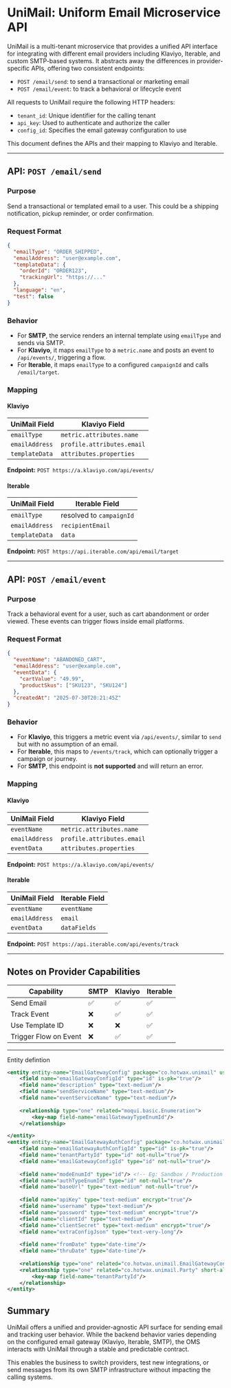 # UniMail: Uniform Email Microservice API

UniMail is a multi-tenant microservice that provides a unified API interface for integrating with different email providers including Klaviyo, Iterable, and custom SMTP-based systems. It abstracts away the differences in provider-specific APIs, offering two consistent endpoints:

- `POST /email/send`: to send a transactional or marketing email
- `POST /email/event`: to track a behavioral or lifecycle event

All requests to UniMail require the following HTTP headers:

- `tenant_id`: Unique identifier for the calling tenant
- `api_key`: Used to authenticate and authorize the caller
- `config_id`: Specifies the email gateway configuration to use

This document defines the APIs and their mapping to Klaviyo and Iterable.

---

## API: `POST /email/send`

### Purpose
Send a transactional or templated email to a user. This could be a shipping notification, pickup reminder, or order confirmation.

### Request Format
```json
{
  "emailType": "ORDER_SHIPPED",
  "emailAddress": "user@example.com",
  "templateData": {
    "orderId": "ORDER123",
    "trackingUrl": "https://..."
  },
  "language": "en",
  "test": false
}
```

### Behavior
- For **SMTP**, the service renders an internal template using `emailType` and sends via SMTP.
- For **Klaviyo**, it maps `emailType` to a `metric.name` and posts an event to `/api/events/`, triggering a flow.
- For **Iterable**, it maps `emailType` to a configured `campaignId` and calls `/email/target`.

### Mapping
#### Klaviyo
| UniMail Field         | Klaviyo Field                        |
|----------------------|--------------------------------------|
| `emailType`          | `metric.attributes.name`             |
| `emailAddress`       | `profile.attributes.email`           |
| `templateData`       | `attributes.properties`              |

**Endpoint:** `POST https://a.klaviyo.com/api/events/`

#### Iterable
| UniMail Field         | Iterable Field                       |
|----------------------|--------------------------------------|
| `emailType`          | resolved to `campaignId`             |
| `emailAddress`       | `recipientEmail`                     |
| `templateData`       | `data`                               |

**Endpoint:** `POST https://api.iterable.com/api/email/target`

---

## API: `POST /email/event`

### Purpose
Track a behavioral event for a user, such as cart abandonment or order viewed. These events can trigger flows inside email platforms.

### Request Format
```json
{
  "eventName": "ABANDONED_CART",
  "emailAddress": "user@example.com",
  "eventData": {
    "cartValue": "49.99",
    "productSkus": ["SKU123", "SKU124"]
  },
  "createdAt": "2025-07-30T20:21:45Z"
}
```

### Behavior
- For **Klaviyo**, this triggers a metric event via `/api/events/`, similar to `send` but with no assumption of an email.
- For **Iterable**, this maps to `/events/track`, which can optionally trigger a campaign or journey.
- For **SMTP**, this endpoint is **not supported** and will return an error.

### Mapping
#### Klaviyo
| UniMail Field         | Klaviyo Field                        |
|----------------------|--------------------------------------|
| `eventName`          | `metric.attributes.name`             |
| `emailAddress`       | `profile.attributes.email`           |
| `eventData`          | `attributes.properties`              |

**Endpoint:** `POST https://a.klaviyo.com/api/events/`

#### Iterable
| UniMail Field         | Iterable Field                       |
|----------------------|--------------------------------------|
| `eventName`          | `eventName`                          |
| `emailAddress`       | `email`                              |
| `eventData`          | `dataFields`                         |

**Endpoint:** `POST https://api.iterable.com/api/events/track`

---

## Notes on Provider Capabilities

| Capability            | SMTP  | Klaviyo | Iterable |
|-----------------------|-------|---------|----------|
| Send Email            | ✅    | ✅      | ✅       |
| Track Event           | ❌    | ✅      | ✅       |
| Use Template ID       | ❌    | ❌      | ✅       |
| Trigger Flow on Event | ❌    | ✅      | ✅       |

---

Entity defintion 

```xml
<entity entity-name="EmailGatewayConfig" package="co.hotwax.unimail" use="configuration" cache="true">
    <field name="emailGatewayConfigId" type="id" is-pk="true"/>
    <field name="description" type="text-medium"/>
    <field name="sendServiceName" type="text-medium"/>
    <field name="eventServiceName" type="text-medium"/>
    
    <relationship type="one" related="moqui.basic.Enumeration">
        <key-map field-name="emailGatewayTypeEnumId"/>
    </relationship>

</entity>
<entity entity-name="EmailGatewayAuthConfig" package="co.hotwax.unimail" use="configuration" cache="true">
    <field name="emailGatewayAuthConfigId" type="id" is-pk="true"/>
    <field name="tenantPartyId" type="id" not-null="true"/>
    <field name="emailGatewayConfigId" type="id" not-null="true"/>
    
    <field name="modeEnumId" type="id"/> <!-- Eg: Sandbox / Production -->
    <field name="authTypeEnumId" type="id" not-null="true"/>
    <field name="baseUrl" type="text-medium" not-null="true"/>
    
    <field name="apiKey" type="text-medium" encrypt="true"/>
    <field name="username" type="text-medium"/>
    <field name="password" type="text-medium" encrypt="true"/>
    <field name="clientId" type="text-medium"/>
    <field name="clientSecret" type="text-medium" encrypt="true"/>
    <field name="extraConfigJson" type="text-very-long"/>
    
    <field name="fromDate" type="date-time"/>
    <field name="thruDate" type="date-time"/>
    
    <relationship type="one" related="co.hotwax.unimail.EmailGatewayConfig"/>
    <relationship type="one" related="co.hotwax.unimail.Party" short-alias="tenant">
        <key-map field-name="tenantPartyId"/>
    </relationship>
</entity>

```

## Summary
UniMail offers a unified and provider-agnostic API surface for sending email and tracking user behavior. While the backend behavior varies depending on the configured email gateway (Klaviyo, Iterable, SMTP), the OMS interacts with UniMail through a stable and predictable contract.

This enables the business to switch providers, test new integrations, or send messages from its own SMTP infrastructure without impacting the calling systems.


